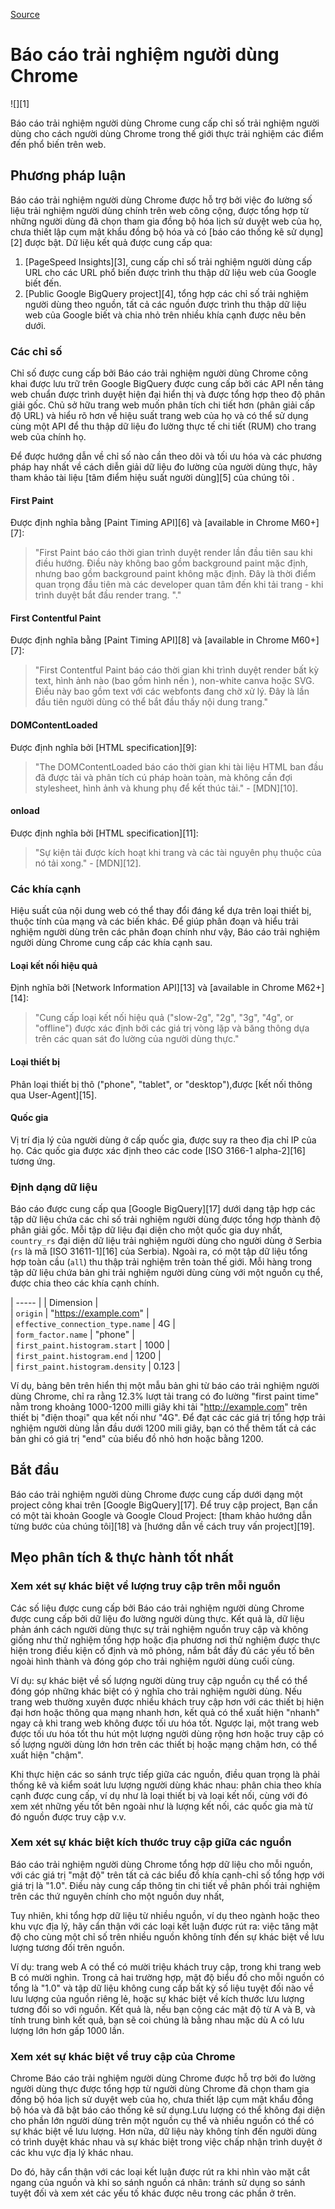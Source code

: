
[Source](https://developers.google.com/web/tools/chrome-user-experience-report/ "Permalink to Chrome User Experience Report  |  Tools for Web Developers  |  Google Developers")

# Báo cáo trải nghiệm người dùng Chrome 

![][1]

Báo cáo trải nghiệm người dùng Chrome cung cấp chỉ số trải nghiệm người dùng cho cách người dùng Chrome trong thế giới thực trải nghiệm các điểm đến phổ biến trên web.

## Phương pháp luận 

Báo cáo trải nghiệm người dùng Chrome được hỗ trợ bởi việc đo lường số liệu trải nghiệm người dùng chính trên web công cộng, được tổng hợp từ những người dùng đã chọn tham gia đồng bộ hóa lịch sử duyệt web của họ, chưa thiết lập cụm mật khẩu đồng bộ hóa và có [báo cáo thống kê sử dụng] [2] được bật. Dữ liệu kết quả được cung cấp qua:

1. [PageSpeed Insights][3], cung cấp chỉ số trải nghiệm người dùng cấp URL cho các URL phổ biến được trình thu thập dữ liệu web của Google biết đến.
2. [Public Google BigQuery project][4], tổng hợp các chỉ số trải nghiệm người dùng theo nguồn, tất cả các nguồn được trình thu thập dữ liệu web của Google biết và chia nhỏ trên nhiều khía cạnh được nêu bên dưới.

### Các chỉ số

Chỉ số được cung cấp bởi Báo cáo trải nghiệm người dùng Chrome công khai được lưu trữ trên Google BigQuery được cung cấp bởi các API nền tảng web chuẩn được trình duyệt hiện đại hiển thị và được tổng hợp theo độ phân giải gốc. Chủ sở hữu trang web muốn phân tích chi tiết hơn (phân giải cấp độ URL) và hiểu rõ hơn về hiệu suất trang web của họ và có thể sử dụng cùng một API để thu thập dữ liệu đo lường thực tế chi tiết (RUM) cho trang web của chính họ.

Để được hướng dẫn về chỉ số nào cần theo dõi và tối ưu hóa và các phương pháp hay nhất về cách diễn giải dữ liệu đo lường của người dùng thực, hãy tham khảo tài liệu [tâm điểm hiệu suất người dùng][5] của chúng tôi .

#### First Paint

Được định nghĩa bằng [Paint Timing API][6] và [available in Chrome M60+][7]:

> "First Paint báo cáo thời gian trình duyệt render lần đầu tiên sau khi điều hướng. Điều này không bao gồm background paint mặc định, nhưng bao gồm background paint không mặc định. Đây là thời điểm quan trọng đầu tiên mà các developer quan tâm đến khi tải trang - khi trình duyệt bắt đầu render trang. "."

#### First Contentful Paint

Được định nghĩa bằng [Paint Timing API][8] và [available in Chrome M60+][7]:

> "First Contentful Paint báo cáo thời gian khi trình duyệt render bất kỳ text, hình ảnh nào (bao gồm hình nền ), non-white canva hoặc SVG. Điều này bao gồm text với các webfonts đang chờ xử lý. Đây là lần đầu tiên người dùng có thể bắt đầu thấy nội dung trang."

#### DOMContentLoaded

Được định nghĩa bởi [HTML specification][9]:

> "The DOMContentLoaded báo cáo thời gian khi tài liệu HTML ban đầu đã được tải và phân tích cú pháp hoàn toàn, mà không cần đợi stylesheet, hình ảnh và khung phụ để kết thúc tải." - [MDN][10].

#### onload

Được định nghĩa bởi [HTML specification][11]:

> "Sự kiện tải được kích hoạt khi trang và các tài nguyên phụ thuộc của nó tải xong." - [MDN][12].

### Các khía cạnh

Hiệu suất của nội dung web có thể thay đổi đáng kể dựa trên loại thiết bị, thuộc tính của mạng và các biến khác. Để giúp phân đoạn và hiểu trải nghiệm người dùng trên các phân đoạn chính như vậy, Báo cáo trải nghiệm người dùng Chrome cung cấp các khía cạnh sau.

#### Loại kết nối hiệu quả

Định nghĩa bởi [Network Information API][13] và [available in Chrome M62+][14]:

> "Cung cấp loại kết nối hiệu quả ("slow-2g", "2g", "3g", "4g", or "offline") được xác định bởi các giá trị vòng lặp và băng thông dựa trên các quan sát đo lường của người dùng thực."

#### Loại thiết bị

Phân loại thiết bị thô ("phone", "tablet", or "desktop"),được [kết nối thông qua User-Agent][15].

#### Quốc gia

Vị trí địa lý của người dùng ở cấp quốc gia, được suy ra theo địa chỉ IP của họ. Các quốc gia được xác định theo các code [ISO 3166-1 alpha-2][16] tương ứng.

### Định dạng dữ liệu

Báo cáo được cung cấp qua  [Google BigQuery][17] dưới dạng tập hợp các tập dữ liệu chứa các chỉ số trải nghiệm người dùng được tổng hợp thành độ phân giải gốc. Mỗi tập dữ liệu đại diện cho một quốc gia duy nhất, `country_rs` đại diện dữ liệu trải nghiệm người dùng cho người dùng ở Serbia (`rs` là mã [ISO 31611-1][16] của Serbia). Ngoài ra, có một tập dữ liệu tổng hợp toàn cầu (`all`) thu thập trải nghiệm trên toàn thế giới. Mỗi hàng trong tập dữ liệu chứa bản ghi trải nghiệm người dùng cùng với một nguồn cụ thể, được chia theo các khía cạnh chính.

| ----- |
| Dimension |  
| `origin` |  "https://example.com" |  
| `effective_connection_type.name` |  4G |  
| `form_factor.name` |  "phone" |  
| `first_paint.histogram.start` |  1000 |  
| `first_paint.histogram.end` |  1200 |  
| `first_paint.histogram.density` |  0.123 | 

Ví dụ, bảng bên trên hiển thị một mẫu bản ghi từ báo cáo trải nghiệm người dùng Chrome, chỉ ra rằng 12.3% lượt tải trang có đo lường "first paint time" nằm trong khoảng 1000-1200 milli giây khi tải "http://example.com" trên thiết bị "điện thoại" qua kết nối như "4G". Để đạt các các giá trị tổng hợp trải nghiệm người dùng lần đầu dưới 1200 mili giây, bạn có thể thêm tất cả các bản ghi có giá trị "end" của biểu đồ nhỏ hơn hoặc bằng 1200.

## Bắt đầu

Báo cáo trải nghiệm người dùng Chrome được cung cấp dưới dạng một project công khai trên [Google BigQuery][17]. Để truy cập project, Bạn cần có một tài khoản Google và Google Cloud Project: [tham khảo hướng dẫn từng bước của chúng tôi][18] và [hướng dẫn về cách truy vấn project][19].

## Mẹo phân tích & thực hành tốt nhất 

### Xem xét sự khác biệt về lượng truy cập trên mỗi nguồn

Các số liệu được cung cấp bởi Báo cáo trải nghiệm người dùng Chrome được cung cấp bởi dữ liệu đo lường người dùng thực. Kết quả là, dữ liệu phản ánh cách người dùng thực sự trải nghiệm nguồn truy cập và không giống như thử nghiệm tổng hợp hoặc địa phương nơi thử nghiệm được thực hiện trong điều kiện cố định và mô phỏng, nắm bắt đầy đủ các yếu tố bên ngoài hình thành và đóng góp cho trải nghiệm người dùng cuối cùng.

Ví dụ: sự khác biệt về số lượng người dùng truy cập nguồn cụ thể có thể đóng góp những khác biệt có ý nghĩa cho trải nghiệm người dùng. Nếu trang web thường xuyên được nhiều khách truy cập hơn với các thiết bị hiện đại hơn hoặc thông qua mạng nhanh hơn, kết quả có thể xuất hiện "nhanh" ngay cả khi trang web không được tối ưu hóa tốt. Ngược lại, một trang web được tối ưu hóa tốt thu hút một lượng người dùng rộng hơn hoặc truy cập có số lượng người dùng lớn hơn trên các thiết bị hoặc mạng chậm hơn, có thể xuất hiện "chậm".

Khi thực hiện các so sánh trực tiếp giữa các nguồn, điều quan trọng là phải thống kê và kiểm soát lưu lượng người dùng khác nhau: phân chia theo khía cạnh được cung cấp, ví dụ như là loại thiết bị và loại kết nối, cùng với đó xem xét những yếu tốt bên ngoài như là lượng kết nối, các quốc gia mà từ đó nguồn được truy cập v.v.

### Xem xét sự khác biệt kích thước truy cập giữa các nguồn

Báo cáo trải nghiệm người dùng Chrome tổng hợp dữ liệu cho mỗi nguồn, với các giá trị "mật độ" trên tất cả các biểu đồ khía cạnh-chỉ số tổng hợp với giá trị là "1.0". Điều này cung cấp thông tin chi tiết về phân phối trải nghiệm trên các thứ nguyên chính cho một nguồn duy nhất,

Tuy nhiên, khi tổng hợp dữ liệu từ nhiều nguồn, ví dụ theo ngành hoặc theo khu vực địa lý, hãy cẩn thận với các loại kết luận được rút ra: việc tăng mật độ cho cùng một chỉ số trên nhiều nguồn không tính đến sự khác biệt về lưu lượng tương đối trên nguồn.

Ví dụ: trang web A có thể có mười triệu khách truy cập, trong khi trang web B có mười nghìn. Trong cả hai trường hợp, mật độ biểu đồ cho mỗi nguồn có tổng  là "1.0" và tập dữ liệu không cung cấp bất kỳ số liệu tuyệt đối nào về lưu lượng của nguồn riêng lẻ, hoặc sự khác biệt về kích thước lưu lượng tương đối so với nguồn. Kết quả là, nếu bạn cộng các mật độ từ A và B, và tính trung bình kết quả, bạn sẽ coi chúng là bằng nhau mặc dù A có lưu lượng lớn hơn gấp 1000 lần.
### Xem xét sự khác biệt về truy cập của Chrome

Chrome Báo cáo trải nghiệm người dùng Chrome được hỗ trợ bởi đo lường người dùng thực được tổng hợp từ người dùng Chrome đã chọn tham gia đồng bộ hóa lịch sử duyệt web của họ, chưa thiết lập cụm mật khẩu đồng bộ hóa và đã bật báo cáo thống kê sử dụng.Lưu lượng có thể không đại diện cho phần lớn người dùng trên một nguồn cụ thể và nhiều nguồn có thể có sự khác biệt về lưu lượng. Hơn nữa, dữ liệu này không tính đến người dùng có trình duyệt khác nhau và sự khác biệt trong việc chấp nhận trình duyệt ở các khu vực địa lý khác nhau.

Do đó, hãy cẩn thận với các loại kết luận được rút ra khi nhìn vào mặt cắt ngang của nguồn và khi so sánh nguồn cá nhân: tránh sử dụng so sánh tuyệt đối và xem xét các yếu tố khác được nêu trong các phần ở trên.


  
